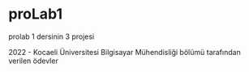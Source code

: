 # proLab1
prolab 1 dersinin 3 projesi

2022 - Kocaeli Üniversitesi Bilgisayar Mühendisliği bölümü tarafından verilen ödevler
